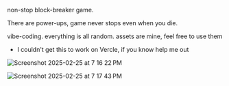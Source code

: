 non-stop block-breaker game.

There are power-ups, game never stops even when you die.

vibe-coding. everything is all random.
assets are mine, feel free to use them

- I couldn't get this to work on Vercle, if you know help me out

![Screenshot 2025-02-25 at 7 16 22 PM](https://github.com/user-attachments/assets/22d40081-3bb7-4792-a87f-a8d30870b59c)

![Screenshot 2025-02-25 at 7 17 43 PM](https://github.com/user-attachments/assets/5c52b3ab-bc86-48a6-8419-7e66d4b13e26)
